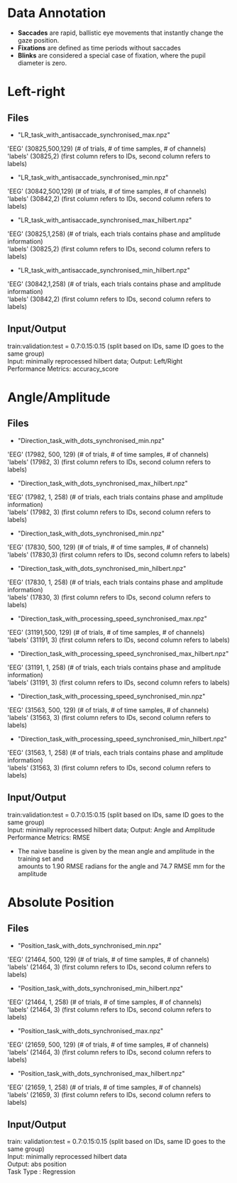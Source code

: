 # Data Annotation
- **Saccades** are rapid, ballistic eye movements that instantly change the gaze position. 
- **Fixations** are defined as time periods without saccades
- **Blinks** are considered a special case of fixation, where the pupil diameter is zero. 

# Left-right
## Files
- "LR_task_with_antisaccade_synchronised_max.npz"

'EEG' (30825,500,129) (# of trials, # of time samples, # of channels)<br /> 'labels' (30825,2) (first column refers to IDs, second column refers to labels)

- "LR_task_with_antisaccade_synchronised_min.npz"

'EEG' (30842,500,129) (# of trials, # of time samples, # of channels)<br /> 'labels' (30842,2) (first column refers to IDs, second column refers to labels)

- "LR_task_with_antisaccade_synchronised_max_hilbert.npz"

'EEG' (30825,1,258) (# of trials, each trials contains phase and amplitude information)<br /> 'labels' (30825,2) (first column refers to IDs, second column refers to labels)

- "LR_task_with_antisaccade_synchronised_min_hilbert.npz"

'EEG' (30842,1,258) (# of trials, each trials contains phase and amplitude information)<br /> 'labels' (30842,2) (first column refers to IDs, second column refers to labels)



## Input/Output
train:validation:test = 0.7:0.15:0.15 (split based on IDs, same ID goes to the same group) <br />
Input: minimally reprocessed hilbert data; Output: Left/Right <br />
Performance Metrics: accuracy_score <br />


# Angle/Amplitude
## Files
- "Direction_task_with_dots_synchronised_min.npz"

'EEG' (17982, 500, 129) (# of trials, # of time samples, # of channels)<br />
'labels' (17982, 3) (first column refers to IDs, second column refers to labels)<br />

-	"Direction_task_with_dots_synchronised_max_hilbert.npz"

'EEG' (17982, 1, 258) (# of trials, each trials contains phase and amplitude information)<br />
'labels' (17982, 3) (first column refers to IDs, second column refers to labels)<br />

-	"Direction_task_with_dots_synchronised_min.npz"

'EEG' (17830, 500, 129) (# of trials, # of time samples, # of channels)<br />
'labels' (17830,3) (first column refers to IDs, second column refers to labels)<br />

-	"Direction_task_with_dots_synchronised_min_hilbert.npz"

'EEG' (17830, 1, 258) (# of trials, each trials contains phase and amplitude information)<br />
'labels' (17830, 3) (first column refers to IDs, second column refers to labels)<br />

-	"Direction_task_with_processing_speed_synchronised_max.npz"

'EEG' (31191,500, 129) (# of trials, # of time samples, # of channels)<br />
'labels' (31191, 3) (first column refers to IDs, second column refers to labels)<br />

-	"Direction_task_with_processing_speed_synchronised_max_hilbert.npz"

'EEG' (31191, 1, 258) (# of trials, each trials contains phase and amplitude information)<br />
'labels' (31191, 3) (first column refers to IDs, second column refers to labels)<br />

-	"Direction_task_with_processing_speed_synchronised_min.npz"

'EEG' (31563, 500, 129) (# of trials, # of time samples, # of channels)<br />
'labels' (31563, 3) (first column refers to IDs, second column refers to labels)<br />

-	"Direction_task_with_processing_speed_synchronised_min_hilbert.npz"

'EEG' (31563, 1, 258) (# of trials, each trials contains phase and amplitude information)<br />
'labels' (31563, 3) (first column refers to IDs, second column refers to labels)<br />

## Input/Output
train:validation:test = 0.7:0.15:0.15 (split based on IDs, same ID goes to the same group)<br />
Input: minimally reprocessed hilbert data; Output: Angle and Amplitude<br />
Performance Metrics: RMSE<br />
- The naive baseline is given by the mean angle and amplitude in the training set and <br />amounts to 1.90 RMSE radians for the angle and 74.7 RMSE mm for the amplitude



# Absolute Position

## Files
- "Position_task_with_dots_synchronised_min.npz"

'EEG' (21464, 500, 129) (# of trials, # of time samples, # of channels)<br />
'labels' (21464, 3) (first column refers to IDs, second column refers to labels)<br />

- "Position_task_with_dots_synchronised_min_hilbert.npz"

'EEG' (21464, 1, 258) (# of trials, # of time samples, # of channels)<br />
'labels' (21464, 3) (first column refers to IDs, second column refers to labels)<br />


- "Position_task_with_dots_synchronised_max.npz"

'EEG' (21659, 500, 129) (# of trials, # of time samples, # of channels)<br />
'labels' (21464, 3) (first column refers to IDs, second column refers to labels)<br />

- "Position_task_with_dots_synchronised_max_hilbert.npz"

'EEG' (21659, 1, 258) (# of trials, # of time samples, # of channels) <br />
'labels' (21659, 3) (first column refers to IDs, second column refers to labels) <br />



## Input/Output
train: validation:test = 0.7:0.15:0.15 (split based on IDs, same ID goes to the same group)  <br />
Input: minimally reprocessed hilbert data <br />
Output: abs position <br />
Task Type : Regression <br />


